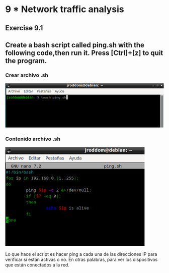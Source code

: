 # 9 * Network traffic analysis

## Exercise 9.1
## Create a bash script called ping.sh with the following code,then run it. Press [Ctrl]+[z] to quit the program.

### Crear archivo .sh
![9.1.1 Crear archivo .sh](https://github.com/jroddom0103/DESPLIEGUE/blob/master/Slackware/09_network/Capturas/9.1.1CrearArchivoSH.png)

### Contenido archivo .sh
![9.1.2 Contenido archivo .sh](https://github.com/jroddom0103/DESPLIEGUE/blob/master/Slackware/09_network/Capturas/9.1.2ContenidoSH.png)

Lo que hace el script es hacer ping a cada una de las direcciones IP para 
verificar si están activas o no. En otras palabras, para ver los dispositivos
que están conectados a la red.